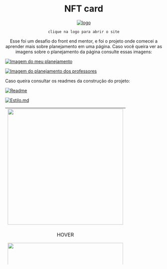 
<div align="center">
  <h1> NFT card</h1>

  [![logo](https://github.com/rafinha-dev/NFT-card/blob/master/src/images/favicon-32x32.png)](https://rafinha-dev.github.io/NFT-card/)
  
  `clique na logo para abrir o site`
  
  Esse foi um desafio do front end mentor, e foi o projeto onde comecei a aprender mais sobre planejamento em uma página. 
  Caso você queira ver as imagens sobre o planejamento da página consulte essas imagens: 
  
 
</div>

 [![Imagem do meu planejamento ]()](https://github.com/rafinha-dev/NFT-card/blob/master/src/design/comoEuPlanejei.png)
  
  [![Imagem do planejamento dos professores ]()](https://github.com/rafinha-dev/NFT-card/blob/master/src/design/ComoElesPlanejaram.png)
  
  Caso queira consultar os readmes da construção do projeto: 
  
   [![Readme ]()](https://github.com/rafinha-dev/NFT-card/blob/master/src/design/README.md)
   
   [![Estilo.md]()](https://github.com/rafinha-dev/NFT-card/blob/master/src/design/style-guide.md)

<table align="center" height="500px;">
  <tr> 
    <td>
      <img  style="width: 370px;" src="https://github.com/rafinha-dev/NFT-card/blob/master/src/presentation/Design%20sem%20nome.png">
    </td>
  </tr>
  <tr> 
    <td>
      <p align="center"> HOVER  </p>
      <img  style="width: 370px;" src="https://github.com/rafinha-dev/NFT-card/blob/master/src/images/hover.gif">
    </td>
  </tr>
 
 </table>
